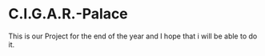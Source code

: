 # C.I.G.A.R.-Palace
This is our Project for the end of the year and I hope that i  will be able to do it.